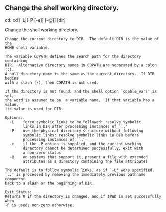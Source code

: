 ## Change the shell working directory.

cd: cd [-L|[-P [-e]] [-@]] [dir]

Change the shell working directory.

    Change the current directory to DIR.  The default DIR is the value of the
    HOME shell variable.
    
    The variable CDPATH defines the search path for the directory containing
    DIR.  Alternative directory names in CDPATH are separated by a colon (:).
    A null directory name is the same as the current directory.  If DIR begins
    with a slash (/), then CDPATH is not used.
    
    If the directory is not found, and the shell option `cdable_vars' is set,
    the word is assumed to be  a variable name.  If that variable has a value,
    its value is used for DIR.
    
    Options:
      -L    force symbolic links to be followed: resolve symbolic
            links in DIR after processing instances of `..'
      -P    use the physical directory structure without following
            symbolic links: resolve symbolic links in DIR before
            processing instances of `..'
      -e    if the -P option is supplied, and the current working
            directory cannot be determined successfully, exit with
            a non-zero status
      -@    on systems that support it, present a file with extended
            attributes as a directory containing the file attributes
    
    The default is to follow symbolic links, as if `-L' were specified.
    `..' is processed by removing the immediately previous pathname component
    back to a slash or the beginning of DIR.
    
    Exit Status:
    Returns 0 if the directory is changed, and if $PWD is set successfully when
    -P is used; non-zero otherwise.

